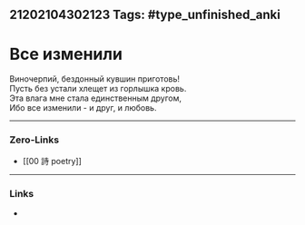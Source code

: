 21202104302123
Tags: #type_unfinished_anki 
---
# Все изменили

Виночерпий, бездонный кувшин приготовь!<br>Пусть без устали хлещет из горлышка кровь. <br>Эта влага мне стала единственным другом,<br>Ибо все изменили - и друг, и любовь.

---
### Zero-Links
- [[00 詩 poetry]]
---
### Links
-